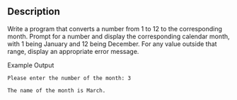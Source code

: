 ## Description

Write a program that converts a number from 1 to 12 to the
corresponding month. Prompt for a number and display the
corresponding calendar month, with 1 being January and
12 being December. For any value outside that range, display
an appropriate error message.

Example Output

`Please enter the number of the month: 3`

`The name of the month is March.`